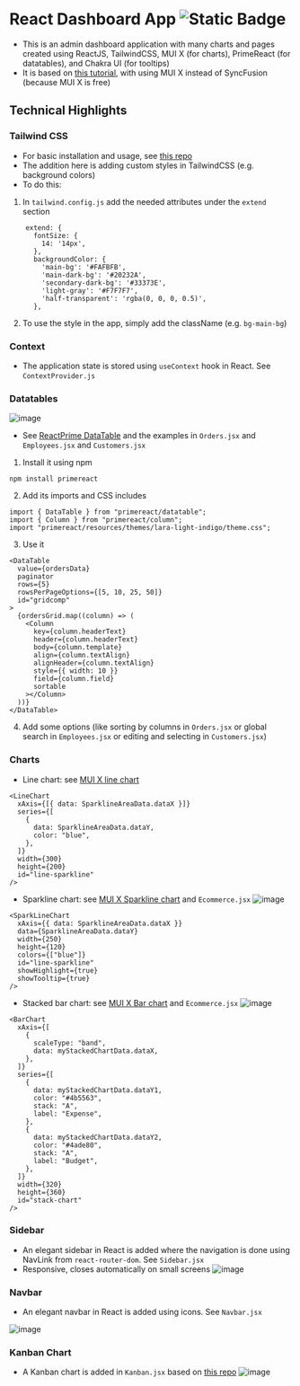 # React Dashboard App ![Static Badge](https://img.shields.io/badge/InProgress-blue)

- This is an admin dashboard application with many charts and pages created using ReactJS, TailwindCSS, MUI X (for charts), PrimeReact (for datatables), and Chakra UI (for tooltips)
- It is based on [this tutorial](https://www.youtube.com/watch?v=jx5hdo50a2M&list=PL6QREj8te1P6wX9m5KnicnDVEucbOPsqR&index=13), with using MUI X instead of SyncFusion (because MUI X is free)

## Technical Highlights

### Tailwind CSS

- For basic installation and usage, see [this repo](https://github.com/3omdawy/react-tailwind-portfolio)
- The addition here is adding custom styles in TailwindCSS (e.g. background colors)
- To do this:

1. In `tailwind.config.js` add the needed attributes under the `extend` section

```
    extend: {
      fontSize: {
        14: '14px',
      },
      backgroundColor: {
        'main-bg': '#FAFBFB',
        'main-dark-bg': '#20232A',
        'secondary-dark-bg': '#33373E',
        'light-gray': '#F7F7F7',
        'half-transparent': 'rgba(0, 0, 0, 0.5)',
      },
```

2. To use the style in the app, simply add the className (e.g. `bg-main-bg`)

### Context

- The application state is stored using `useContext` hook in React. See `ContextProvider.js`

### Datatables

![image](https://github.com/user-attachments/assets/9f5ddfea-44db-4c70-a41e-1bf89b47771c)

- See [ReactPrime DataTable](https://primereact.org/datatable/) and the examples in `Orders.jsx` and `Employees.jsx` and `Customers.jsx`

1. Install it using npm

```
npm install primereact
```

2. Add its imports and CSS includes

```
import { DataTable } from "primereact/datatable";
import { Column } from "primereact/column";
import "primereact/resources/themes/lara-light-indigo/theme.css";
```

3. Use it

```
<DataTable
  value={ordersData}
  paginator
  rows={5}
  rowsPerPageOptions={[5, 10, 25, 50]}
  id="gridcomp"
>
  {ordersGrid.map((column) => (
    <Column
      key={column.headerText}
      header={column.headerText}
      body={column.template}
      align={column.textAlign}
      alignHeader={column.textAlign}
      style={{ width: 10 }}
      field={column.field}
      sortable
    ></Column>
  ))}
</DataTable>
```

4. Add some options (like sorting by columns in `Orders.jsx` or global search in `Employees.jsx` or editing and selecting in `Customers.jsx`)

### Charts

- Line chart: see [MUI X line chart](https://mui.com/x/react-charts/lines/#basics)

```
<LineChart
  xAxis={[{ data: SparklineAreaData.dataX }]}
  series={[
    {
      data: SparklineAreaData.dataY,
      color: "blue",
    },
  ]}
  width={300}
  height={200}
  id="line-sparkline"
/>
```

- Sparkline chart: see [MUI X Sparkline chart](https://mui.com/x/react-charts/sparkline) and `Ecommerce.jsx`
  ![image](https://github.com/user-attachments/assets/4fe4d95b-6f92-43a6-86a4-17a309bd5692)

```
<SparkLineChart
  xAxis={{ data: SparklineAreaData.dataX }}
  data={SparklineAreaData.dataY}
  width={250}
  height={120}
  colors={["blue"]}
  id="line-sparkline"
  showHighlight={true}
  showTooltip={true}
/>
```

- Stacked bar chart: see [MUI X Bar chart](https://mui.com/x/react-charts/bars) and `Ecommerce.jsx`
  ![image](https://github.com/user-attachments/assets/7b5a740a-f510-45df-9f5b-8b06a041d494)

```
<BarChart
  xAxis={[
    {
      scaleType: "band",
      data: myStackedChartData.dataX,
    },
  ]}
  series={[
    {
      data: myStackedChartData.dataY1,
      color: "#4b5563",
      stack: "A",
      label: "Expense",
    },
    {
      data: myStackedChartData.dataY2,
      color: "#4ade80",
      stack: "A",
      label: "Budget",
    },
  ]}
  width={320}
  height={360}
  id="stack-chart"
/>
```

### Sidebar

- An elegant sidebar in React is added where the navigation is done using NavLink from `react-router-dom`. See `Sidebar.jsx`
- Responsive, closes automatically on small screens
  ![image](https://github.com/user-attachments/assets/ddefbfdb-b6c3-4599-9aea-fd0384c27351)

### Navbar

- An elegant navbar in React is added using icons. See `Navbar.jsx`

![image](https://github.com/user-attachments/assets/c3de41bb-895c-4fd5-bdf2-d60acd16cab0)

### Kanban Chart

- A Kanban chart is added in `Kanban.jsx` based on [this repo](https://github.com/christopher-caldwell/react-kanban)
![image](https://github.com/user-attachments/assets/eefc0568-ba4b-4061-912b-e397bb8dcf28)
